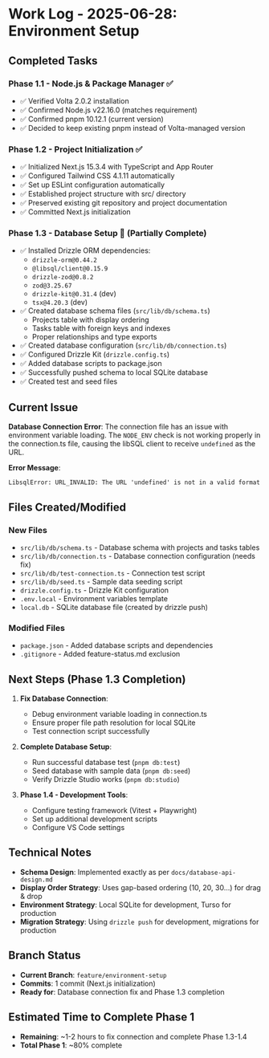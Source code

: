 # Work Log - 2025-06-28: Environment Setup

## Completed Tasks

### Phase 1.1 - Node.js & Package Manager ✅
- ✅ Verified Volta 2.0.2 installation
- ✅ Confirmed Node.js v22.16.0 (matches requirement)
- ✅ Confirmed pnpm 10.12.1 (current version)
- ✅ Decided to keep existing pnpm instead of Volta-managed version

### Phase 1.2 - Project Initialization ✅
- ✅ Initialized Next.js 15.3.4 with TypeScript and App Router
- ✅ Configured Tailwind CSS 4.1.11 automatically
- ✅ Set up ESLint configuration automatically
- ✅ Established project structure with src/ directory
- ✅ Preserved existing git repository and project documentation
- ✅ Committed Next.js initialization

### Phase 1.3 - Database Setup 🔄 (Partially Complete)
- ✅ Installed Drizzle ORM dependencies:
  - `drizzle-orm@0.44.2`
  - `@libsql/client@0.15.9` 
  - `drizzle-zod@0.8.2`
  - `zod@3.25.67`
  - `drizzle-kit@0.31.4` (dev)
  - `tsx@4.20.3` (dev)
- ✅ Created database schema files (`src/lib/db/schema.ts`)
  - Projects table with display ordering
  - Tasks table with foreign keys and indexes
  - Proper relationships and type exports
- ✅ Created database configuration (`src/lib/db/connection.ts`)
- ✅ Configured Drizzle Kit (`drizzle.config.ts`)
- ✅ Added database scripts to package.json
- ✅ Successfully pushed schema to local SQLite database
- ✅ Created test and seed files

## Current Issue

**Database Connection Error**: The connection file has an issue with environment variable loading. The `NODE_ENV` check is not working properly in the connection.ts file, causing the libSQL client to receive `undefined` as the URL.

**Error Message**:
```
LibsqlError: URL_INVALID: The URL 'undefined' is not in a valid format
```

## Files Created/Modified

### New Files
- `src/lib/db/schema.ts` - Database schema with projects and tasks tables
- `src/lib/db/connection.ts` - Database connection configuration (needs fix)
- `src/lib/db/test-connection.ts` - Connection test script
- `src/lib/db/seed.ts` - Sample data seeding script
- `drizzle.config.ts` - Drizzle Kit configuration
- `.env.local` - Environment variables template
- `local.db` - SQLite database file (created by drizzle push)

### Modified Files
- `package.json` - Added database scripts and dependencies
- `.gitignore` - Added feature-status.md exclusion

## Next Steps (Phase 1.3 Completion)

1. **Fix Database Connection**:
   - Debug environment variable loading in connection.ts
   - Ensure proper file path resolution for local SQLite
   - Test connection script successfully

2. **Complete Database Setup**:
   - Run successful database test (`pnpm db:test`)
   - Seed database with sample data (`pnpm db:seed`)
   - Verify Drizzle Studio works (`pnpm db:studio`)

3. **Phase 1.4 - Development Tools**:
   - Configure testing framework (Vitest + Playwright)
   - Set up additional development scripts
   - Configure VS Code settings

## Technical Notes

- **Schema Design**: Implemented exactly as per `docs/database-api-design.md`
- **Display Order Strategy**: Uses gap-based ordering (10, 20, 30...) for drag & drop
- **Environment Strategy**: Local SQLite for development, Turso for production
- **Migration Strategy**: Using `drizzle push` for development, migrations for production

## Branch Status

- **Current Branch**: `feature/environment-setup`
- **Commits**: 1 commit (Next.js initialization)
- **Ready for**: Database connection fix and Phase 1.3 completion

## Estimated Time to Complete Phase 1

- **Remaining**: ~1-2 hours to fix connection and complete Phase 1.3-1.4
- **Total Phase 1**: ~80% complete